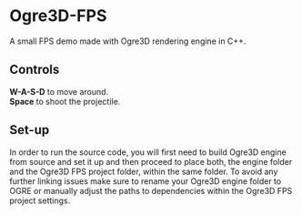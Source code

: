 # Ogre3D-FPS
A small FPS demo made with Ogre3D rendering engine in C++.

## Controls
<b>W-A-S-D</b> to move around.<br/>
<b>Space</b> to shoot the projectile.

## Set-up
In order to run the source code, you will first need to build Ogre3D engine from source and set it up and then proceed to place both, the engine folder and the Ogre3D FPS project folder, within the same folder.
To avoid any further linking issues make sure to rename your Ogre3D engine folder to OGRE or manually adjust the paths to dependencies within the Ogre3D FPS project settings.
